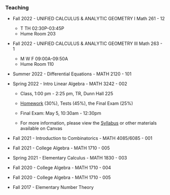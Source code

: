 ### **Teaching**

- Fall 2022 - UNIFIED CALCULUS & ANALYTIC GEOMETRY I  Math 261	- 12	
    -  T TH 02:30P-03:45P	
    -  Hume Room 203	 

- Fall 2022 - UNIFIED CALCULUS & ANALYTIC GEOMETRY III Math 263	- 1	
    -  M W F 09:00A-09:50A	
    -  Hume Room 110	 


-   Summer 2022 - Differential Equations - MATH 2120 - 101
    
-   Spring 2022 - Intro Linear Algebra - MATH 3242 - 002
    
    -   Class, 1:00 pm - 2:25 pm, TR, Dunn Hall 225
        
    -   [Homework](https://memphis.instructure.com/courses/23402/modules/items/1417788) (30%), Tests (45%), the Final Exam (25%)
        
    -   Final Exam: May 5, 10:30am - 12:30pm
        
    -   For more information, please view the [Syllabus](https://memphis.instructure.com/courses/23402/assignments/syllabus) or other materials available on Canvas
        
-   Fall 2021 - Introduction to Combinatorics - MATH 4085/6085 - 001
    
-   Fall 2021 - College Algebra - MATH 1710 - 005
    
-   Spring 2021 - Elementary Calculus - MATH 1830 - 003
    
-   Fall 2020 - College Algebra - MATH 1710 - 004
    
-   Fall 2020 - College Algebra - MATH 1710 - 005
    
-   Fall 2017 - Elementary Number Theory